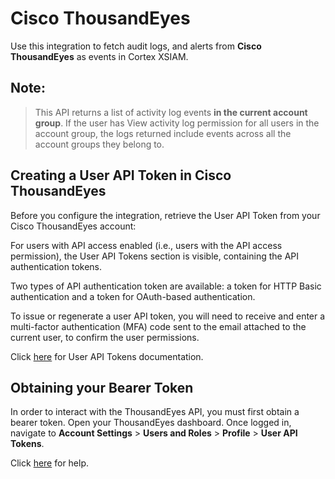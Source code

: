 # Cisco ThousandEyes

Use this integration to fetch audit logs, and alerts from **Cisco ThousandEyes** as events in Cortex XSIAM.

## Note:
>This API returns a list of activity log events **in the current account group**. 
If the user has View activity log permission for all users in the account group, the logs returned include events across all the account groups they belong to.

## Creating a User API Token in Cisco ThousandEyes
Before you configure the integration, retrieve the User API Token from your Cisco ThousandEyes account:

For users with API access enabled (i.e., users with the API access permission), the User API Tokens section is visible, containing the API authentication tokens.

Two types of API authentication token are available: a token for HTTP Basic authentication and a token for OAuth-based authentication.

To issue or regenerate a user API token, you will need to receive and enter a multi-factor authentication (MFA) code sent to the email attached to the current user, to confirm the user permissions.

Click [here](https://docs.thousandeyes.com/product-documentation/user-management/rbac#user-api-tokens) for User API Tokens documentation.

## Obtaining your Bearer Token

In order to interact with the ThousandEyes API, you must first obtain a bearer token.
Open your ThousandEyes dashboard.
Once logged in, navigate to **Account Settings** > **Users and Roles** > **Profile** > **User API Tokens**.

Click [here](https://developer.cisco.com/docs/thousandeyes/authentication/#obtaining-your-bearer-token) for help.

